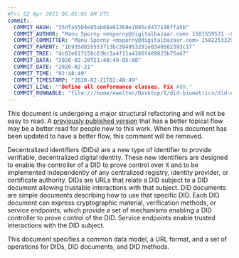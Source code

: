 ```yaml
---
#Fri 02 Apr 2021 06:05:05 AM UTC
commit:
  COMMIT_HASH: "35dfa55b4e85ab88a61368e1085cd437148ffa5b"
  COMMIT_AUTHOR: "Manu Sporny <msporny@digitalbazaar.com> 1581559531 -0500"
  COMMIT_COMMITTER: "Manu Sporny <msporny@digitalbazaar.com> 1582253329 -0500"
  COMMIT_PARENT: "1b935d855553713bc394953291e0340502393c17"
  COMMIT_TREE: "4c02e617158c63bc3a4f11a4160f409823b75a47"
  COMMIT_DATA: "2020-02-20T21:48:49-05:00"
  COMMIT_DATE: "2020-02-21"
  COMMIT_TIME: "02:48:49"
  COMMIT_TIMESTAMP: "2020-02-21T02:48:49"
  COMMIT_LINE: ""Define all conformance classes. Fix #80."
  COMMIT_RUNNABLE: "file:///home/ewelton/Desktop/I/did-biometrics/did-core-dataset/analysis/gitinfo/35dfa55b4e85ab88a61368e1085cd437148ffa5b/snapshot/index.html"
---
```


<section id="abstract">
<p class="issue">
This document is undergoing a major structural refactoring and will not be easy
to read. A <a href="https://www.w3.org/TR/2019/WD-did-core-20191209/">previously
published version</a> that has a better topical flow may be a better read for
people new to this work. When this document has been updated to have a
better flow, this comment will be removed.
    </p>
<p>
<a>Decentralized identifiers</a> (DIDs) are a new type of identifier to
provide verifiable, decentralized digital identity. These new identifiers are
designed to enable the controller of a <a>DID</a> to prove control over
it and to be implemented independently of any centralized registry, identity
provider, or certificate authority. <a>DIDs</a> are URLs that relate a
<a>DID subject</a> to a <a>DID document</a> allowing trustable interactions with
that subject. <a>DID documents</a> are simple documents describing how to use
that specific <a>DID</a>. Each <a>DID document</a> can express cryptographic
material, verification methods, or <a>service endpoints</a>, which provide a
set of mechanisms enabling a <a>DID controller</a> to prove control of the
<a>DID</a>. <a>Service endpoints</a> enable trusted interactions with the
<a>DID subject</a>.
    </p>
<p>
This document specifies a common data model, a URL format, and a set of
operations for <a>DIDs</a>, <a>DID documents</a>, and <a>DID methods</a>.
    </p>
</section>
